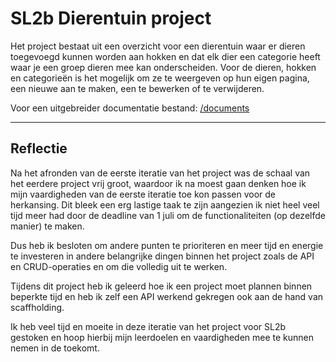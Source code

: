 # SL2b Dierentuin project

Het project bestaat uit een overzicht voor een dierentuin waar er dieren toegevoegd kunnen worden aan hokken en dat elk dier een categorie heeft waar je een groep dieren mee kan onderscheiden. Voor de dieren, hokken en categorieën is het mogelijk om ze te weergeven op hun eigen pagina, een nieuwe aan te maken, een te bewerken of te verwijderen.

Voor een uitgebreider documentatie bestand: [/documents](https://github.com/Pluers/SL2b-dierentuin/tree/main/documents)

***

## Reflectie

Na het afronden van de eerste iteratie van het project was de schaal van het eerdere project vrij groot, waardoor ik na moest gaan denken hoe ik mijn vaardigheden van de eerste iteratie toe kon passen voor de herkansing. Dit bleek een erg lastige taak te zijn aangezien ik niet heel veel tijd meer had door de deadline van 1 juli om de functionaliteiten (op dezelfde manier) te maken.

Dus heb ik besloten om andere punten te prioriteren en meer tijd en energie te investeren in andere belangrijke dingen binnen het project zoals de API en CRUD-operaties en om die volledig uit te werken.

Tijdens dit project heb ik geleerd hoe ik een project moet plannen binnen beperkte tijd en heb ik zelf een API werkend gekregen ook aan de hand van scaffholding.

Ik heb veel tijd en moeite in deze iteratie van het project voor SL2b gestoken en hoop hierbij mijn leerdoelen en vaardigheden mee te kunnen nemen in de toekomt.
